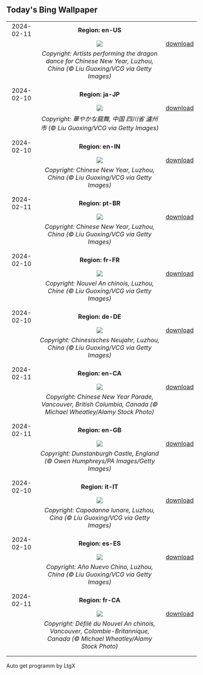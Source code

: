 ## Today's Bing Wallpaper
|      |      |      |
| :----: | :----: | :----: |
|2024-02-11|**Region: en-US**||
||![](https://www.bing.com/th?id=OHR.ChinaDragon_EN-US6781838142_UHD.jpg&pid=hp&w=1152&h=648&rs=1&c=4)| [download](https://www.bing.com/th?id=OHR.ChinaDragon_EN-US6781838142_UHD.jpg)|
||*Copyright: Artists performing the dragon dance for Chinese New Year, Luzhou, China (© Liu Guoxing/VCG via Getty Images)*
||
|||
|2024-02-10|**Region: ja-JP**||
||![](https://www.bing.com/th?id=OHR.ChinaDragon_JA-JP6088029412_UHD.jpg&pid=hp&w=1152&h=648&rs=1&c=4)| [download](https://www.bing.com/th?id=OHR.ChinaDragon_JA-JP6088029412_UHD.jpg)|
||*Copyright: 華やかな龍舞, 中国 四川省 瀘州市 (© Liu Guoxing/VCG via Getty Images)*
||
|||
|2024-02-10|**Region: en-IN**||
||![](https://www.bing.com/th?id=OHR.ChinaDragon_EN-IN9122034629_UHD.jpg&pid=hp&w=1152&h=648&rs=1&c=4)| [download](https://www.bing.com/th?id=OHR.ChinaDragon_EN-IN9122034629_UHD.jpg)|
||*Copyright: Chinese New Year, Luzhou, China (© Liu Guoxing/VCG via Getty Images)*
||
|||
|2024-02-11|**Region: pt-BR**||
||![](https://www.bing.com/th?id=OHR.ChinaDragon_PT-BR1649344638_UHD.jpg&pid=hp&w=1152&h=648&rs=1&c=4)| [download](https://www.bing.com/th?id=OHR.ChinaDragon_PT-BR1649344638_UHD.jpg)|
||*Copyright: Chinese New Year, Luzhou, China (© Liu Guoxing/VCG via Getty Images)*
||
|||
|2024-02-10|**Region: fr-FR**||
||![](https://www.bing.com/th?id=OHR.ChinaDragon_FR-FR1214192528_UHD.jpg&pid=hp&w=1152&h=648&rs=1&c=4)| [download](https://www.bing.com/th?id=OHR.ChinaDragon_FR-FR1214192528_UHD.jpg)|
||*Copyright: Nouvel An chinois, Luzhou, Chine (© Liu Guoxing/VCG via Getty Images)*
||
|||
|2024-02-10|**Region: de-DE**||
||![](https://www.bing.com/th?id=OHR.ChinaDragon_DE-DE3426075443_UHD.jpg&pid=hp&w=1152&h=648&rs=1&c=4)| [download](https://www.bing.com/th?id=OHR.ChinaDragon_DE-DE3426075443_UHD.jpg)|
||*Copyright: Chinesisches Neujahr, Luzhou, China (© Liu Guoxing/VCG via Getty Images)*
||
|||
|2024-02-11|**Region: en-CA**||
||![](https://www.bing.com/th?id=OHR.ChineseNYParade_EN-CA8193422091_UHD.jpg&pid=hp&w=1152&h=648&rs=1&c=4)| [download](https://www.bing.com/th?id=OHR.ChineseNYParade_EN-CA8193422091_UHD.jpg)|
||*Copyright: Chinese New Year Parade, Vancouver, British Columbia, Canada (© Michael Wheatley/Alamy Stock Photo)*
||
|||
|2024-02-11|**Region: en-GB**||
||![](https://www.bing.com/th?id=OHR.DarkSkiesFestivalUK_EN-GB6799040204_UHD.jpg&pid=hp&w=1152&h=648&rs=1&c=4)| [download](https://www.bing.com/th?id=OHR.DarkSkiesFestivalUK_EN-GB6799040204_UHD.jpg)|
||*Copyright: Dunstanburgh Castle, England (© Owen Humphreys/PA Images/Getty Images)*
||
|||
|2024-02-10|**Region: it-IT**||
||![](https://www.bing.com/th?id=OHR.ChinaDragon_IT-IT5937378207_UHD.jpg&pid=hp&w=1152&h=648&rs=1&c=4)| [download](https://www.bing.com/th?id=OHR.ChinaDragon_IT-IT5937378207_UHD.jpg)|
||*Copyright: Capodanno lunare, Luzhou, Cina (© Liu Guoxing/VCG via Getty Images)*
||
|||
|2024-02-10|**Region: es-ES**||
||![](https://www.bing.com/th?id=OHR.ChinaDragon_ES-ES6591533646_UHD.jpg&pid=hp&w=1152&h=648&rs=1&c=4)| [download](https://www.bing.com/th?id=OHR.ChinaDragon_ES-ES6591533646_UHD.jpg)|
||*Copyright: Año Nuevo Chino, Luzhou, China (© Liu Guoxing/VCG via Getty Images)*
||
|||
|2024-02-11|**Region: fr-CA**||
||![](https://www.bing.com/th?id=OHR.ChineseNYParade_FR-CA8478352341_UHD.jpg&pid=hp&w=1152&h=648&rs=1&c=4)| [download](https://www.bing.com/th?id=OHR.ChineseNYParade_FR-CA8478352341_UHD.jpg)|
||*Copyright: Défilé du Nouvel An chinois, Vancouver, Colombie-Britannique, Canada (© Michael Wheatley/Alamy Stock Photo)*
||
|||

Auto get programm by LtgX
